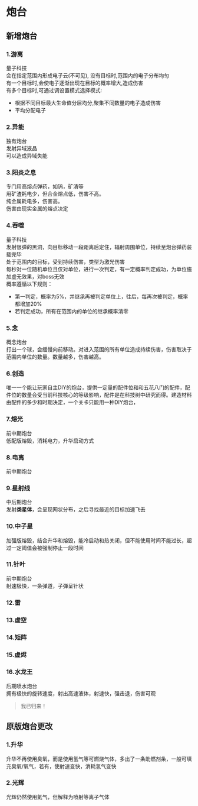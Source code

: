 # 炮台
## 新增炮台
### **1.游离**  
量子科技  
会在指定范围内形成电子云(不可见),  没有目标时,范围内的电子分布均匀  
有一个目标时,会使电子逐渐出现在目标的概率增大,造成伤害  
有多个目标时,可通过调设置模式选择模式:  
- 根据不同目标最大生命值分层均分,聚集不同数量的电子造成伤害
- 平均分配电子

### **2.异能**  
独有炮台  
发射异域液晶  
可以造成异域失能  

### **3.阳炎之息**  
专门用高熔点弹药，如钨，矿渣等  
用矿渣耗电少，但合金熔点低，伤害不高。  
纯金属耗电多，伤害高。  
伤害由现实金属的熔点决定

### **4.吞噬**
量子科技  
发射很弹的黑洞，向目标移动一段距离后定住，辐射周围单位，持续至炮台弹药装载完毕  
处于范围内的目标，受到持续伤害，类型为激光伤害  
每秒对一位随机单位且仅对单位，进行一次判定，有一定概率判定成功，为单位施加虚无效果，对boss无效  
概率遵循以下规则：  
- 第一判定，概率为5%，并继承再被判定单位上，往后，每再次被判定，概率都增加20%
- 若判定成功，所有在范围内的单位的继承概率清零
  
### **5.念**
概念炮台  
打出一个球，会缓慢向前移动。对进入范围的所有单位造成持续伤害，伤害取决于范围内单位的数量。数量越多，伤害越高。

### **6.创造**
唯一一个能让玩家自主DIY的炮台，提供一定量的配件位和和五花八门的配件，配件位的数量会受当前科技核心的等级影响，配件是在科技树中研究而得。建造材料由配件的多少和时期决定，一个关卡只能用一种DIY炮台，

### 7.熔光
前中期炮台  
低配版熔毁，消耗电力，升华启动方式
### 8.电离
前中期炮台  
### 9.星射线
中后期炮台  
发射**类星体**，会呈现网状分布，之后寻找最近的目标加速飞去
### 10.中子星
加强版熔毁，结合升华和熔毁，能冷启动和热关闭，但不能使用时间不能过长，超过一定阈值会被强制停止一段时间
### 11.针叶
前中期炮台  
射速极快，一条弹道，子弹呈针状
### 12.雷
### 13.虚空
### 14.矩阵
### 15.虚烬
### 16.水龙王
后期喷水炮台  
拥有极快的旋转速度，射出高速液体，射速快，强击退，伤害可观  
>我已归来！
## 原版炮台更改  
### 1.升华
升华不再使用臭氧，而是使用氢气等可燃烧气体，多出了一条助燃剂条，一般可填充臭氧/氧气，若有，使射速变快，消耗氢气变快
### 2.光辉
光辉仍然使用氮气，但解释为喷射等离子气体
